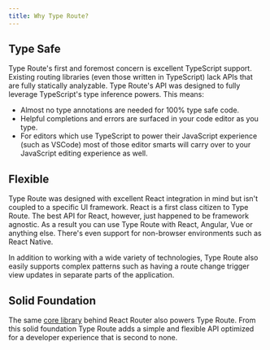 ```yaml
---
title: Why Type Route?
---
```


## Type Safe

Type Route's first and foremost concern is excellent TypeScript support. Existing routing libraries (even those written in TypeScript) lack APIs that are fully statically analyzable. Type Route's API was designed to fully leverage TypeScript's type inference powers. This means:

- Almost no type annotations are needed for 100% type safe code.
- Helpful completions and errors are surfaced in your code editor as you type.
- For editors which use TypeScript to power their JavaScript experience (such as VSCode) most of those editor smarts will carry over to your JavaScript editing experience as well.

## Flexible

Type Route was designed with excellent React integration in mind but isn't coupled to a specific UI framework. React is a first class citizen to Type Route. The best API for React, however, just happened to be framework agnostic. As a result you can use Type Route with React, Angular, Vue or anything else. There's even support for non-browser environments such as React Native.

In addition to working with a wide variety of technologies, Type Route also easily supports complex patterns such as having a route change trigger view updates in separate parts of the application.

## Solid Foundation

The same [core library](https://github.com/ReactTraining/history) behind React Router also powers Type Route. From this solid foundation Type Route adds a simple and flexible API optimized for a developer experience that is second to none.
